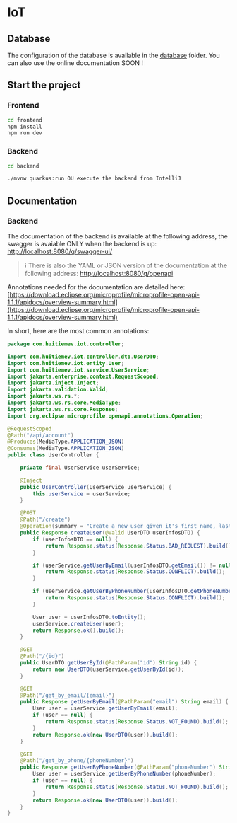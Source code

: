# IoT
## Database

The configuration of the database is available in the [database](database) folder. You can also use the online documentation SOON !

## Start the project

### Frontend

```bash
cd frontend
npm install
npm run dev
```

### Backend

```bash
cd backend
```

```bash
./mvnw quarkus:run OU execute the backend from IntelliJ
```


## Documentation

### Backend

The documentation of the backend is available at the following address, the swagger is avaiable ONLY when the backend is up: [http://localhost:8080/q/swagger-ui/](http://localhost:8080/q/swagger-ui/)

> ℹ There is also the YAML or JSON version of the documentation at the following address: [http://localhost:8080/q/openapi](http://localhost:8080/q/openapi)

Annotations needed for the documentation are detailed here: [https://download.eclipse.org/microprofile/microprofile-open-api-1.1.1/apidocs/overview-summary.html](https://download.eclipse.org/microprofile/microprofile-open-api-1.1.1/apidocs/overview-summary.html)

In short, here are the most common annotations:

```java
package com.huitiemev.iot.controller;

import com.huitiemev.iot.controller.dto.UserDTO;
import com.huitiemev.iot.entity.User;
import com.huitiemev.iot.service.UserService;
import jakarta.enterprise.context.RequestScoped;
import jakarta.inject.Inject;
import jakarta.validation.Valid;
import jakarta.ws.rs.*;
import jakarta.ws.rs.core.MediaType;
import jakarta.ws.rs.core.Response;
import org.eclipse.microprofile.openapi.annotations.Operation;

@RequestScoped
@Path("/api/account")
@Produces(MediaType.APPLICATION_JSON)
@Consumes(MediaType.APPLICATION_JSON)
public class UserController {

    private final UserService userService;

    @Inject
    public UserController(UserService userService) {
        this.userService = userService;
    }

    @POST
    @Path("/create")
    @Operation(summary = "Create a new user given it's first name, last name, email, password and phone number")
    public Response createUser(@Valid UserDTO userInfosDTO) {
        if (userInfosDTO == null) {
            return Response.status(Response.Status.BAD_REQUEST).build();
        }

        if (userService.getUserByEmail(userInfosDTO.getEmail()) != null) {
            return Response.status(Response.Status.CONFLICT).build();
        }

        if (userService.getUserByPhoneNumber(userInfosDTO.getPhoneNumber()) != null) {
            return Response.status(Response.Status.CONFLICT).build();
        }

        User user = userInfosDTO.toEntity();
        userService.createUser(user);
        return Response.ok().build();
    }

    @GET
    @Path("/{id}")
    public UserDTO getUserById(@PathParam("id") String id) {
        return new UserDTO(userService.getUserById(id));
    }

    @GET
    @Path("/get_by_email/{email}")
    public Response getUserByEmail(@PathParam("email") String email) {
        User user = userService.getUserByEmail(email);
        if (user == null) {
            return Response.status(Response.Status.NOT_FOUND).build();
        }
        return Response.ok(new UserDTO(user)).build();
    }

    @GET
    @Path("/get_by_phone/{phoneNumber}")
    public Response getUserByPhoneNumber(@PathParam("phoneNumber") String phoneNumber) {
        User user = userService.getUserByPhoneNumber(phoneNumber);
        if (user == null) {
            return Response.status(Response.Status.NOT_FOUND).build();
        }
        return Response.ok(new UserDTO(user)).build();
    }
}

```

